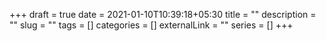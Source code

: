 +++ 
draft = true
date = 2021-01-10T10:39:18+05:30
title = ""
description = ""
slug = "" 
tags = []
categories = []
externalLink = ""
series = []
+++
